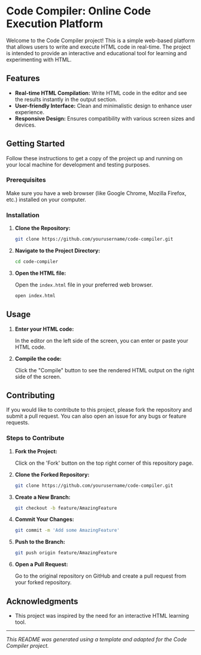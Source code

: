 # Code Compiler: Online Code Execution Platform

Welcome to the Code Compiler project! This is a simple web-based platform that allows users to write and execute HTML code in real-time. The project is intended to provide an interactive and educational tool for learning and experimenting with HTML.

## Features

- **Real-time HTML Compilation:** Write HTML code in the editor and see the results instantly in the output section.
- **User-friendly Interface:** Clean and minimalistic design to enhance user experience.
- **Responsive Design:** Ensures compatibility with various screen sizes and devices.

## Getting Started

Follow these instructions to get a copy of the project up and running on your local machine for development and testing purposes.

### Prerequisites

Make sure you have a web browser (like Google Chrome, Mozilla Firefox, etc.) installed on your computer.

### Installation

1. **Clone the Repository:**

    ```bash
    git clone https://github.com/yourusername/code-compiler.git
    ```

2. **Navigate to the Project Directory:**

    ```bash
    cd code-compiler
    ```

3. **Open the HTML file:**

    Open the `index.html` file in your preferred web browser.

    ```bash
    open index.html
    ```

## Usage

1. **Enter your HTML code:**

    In the editor on the left side of the screen, you can enter or paste your HTML code.

2. **Compile the code:**

    Click the "Compile" button to see the rendered HTML output on the right side of the screen.

## Contributing

If you would like to contribute to this project, please fork the repository and submit a pull request. You can also open an issue for any bugs or feature requests.

### Steps to Contribute

1. **Fork the Project:**

    Click on the 'Fork' button on the top right corner of this repository page.

2. **Clone the Forked Repository:**

    ```bash
    git clone https://github.com/yourusername/code-compiler.git
    ```

3. **Create a New Branch:**

    ```bash
    git checkout -b feature/AmazingFeature
    ```

4. **Commit Your Changes:**

    ```bash
    git commit -m 'Add some AmazingFeature'
    ```

5. **Push to the Branch:**

    ```bash
    git push origin feature/AmazingFeature
    ```

6. **Open a Pull Request:**

    Go to the original repository on GitHub and create a pull request from your forked repository.



## Acknowledgments

- This project was inspired by the need for an interactive HTML learning tool.



---

*This README was generated using a template and adapted for the Code Compiler project.*
